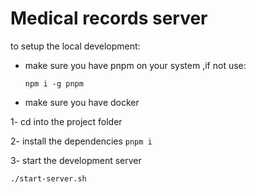 # Medical records server


to setup the local development:

- make sure you have pnpm on your system ,if not use:
    ```
    npm i -g pnpm
    ```
- make sure you have docker



1- cd into the project folder

2- install the dependencies 
    ```
    pnpm i
    ``` 

3- start the development server 
```
./start-server.sh
```
